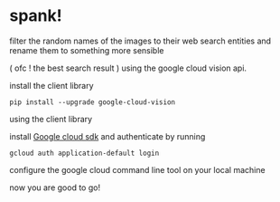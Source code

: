 # spank!

filter the random names of the images to their web search entities 
and rename them to something more sensible 

( ofc ! the best search result )
using the google cloud vision api.

install the client library

    pip install --upgrade google-cloud-vision

using the client library

install [Google cloud sdk](https://cloud.google.com/sdk/docs/)
and authenticate by running

    gcloud auth application-default login

configure the google cloud command line tool on your local machine

now you are good to go!

